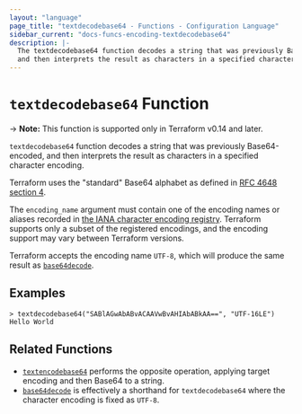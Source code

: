 ```yaml
---
layout: "language"
page_title: "textdecodebase64 - Functions - Configuration Language"
sidebar_current: "docs-funcs-encoding-textdecodebase64"
description: |-
  The textdecodebase64 function decodes a string that was previously Base64-encoded,
  and then interprets the result as characters in a specified character encoding.
---
```


# `textdecodebase64` Function

-> **Note:** This function is supported only in Terraform v0.14 and later.

`textdecodebase64` function decodes a string that was previously Base64-encoded,
and then interprets the result as characters in a specified character encoding.

Terraform uses the "standard" Base64 alphabet as defined in
[RFC 4648 section 4](https://tools.ietf.org/html/rfc4648#section-4).

The `encoding_name` argument must contain one of the encoding names or aliases
recorded in
[the IANA character encoding registry](https://www.iana.org/assignments/character-sets/character-sets.xhtml).
Terraform supports only a subset of the registered encodings, and the encoding
support may vary between Terraform versions.

Terraform accepts the encoding name `UTF-8`, which will produce the same result
as [`base64decode`](./base64decode.html).

## Examples

```
> textdecodebase64("SABlAGwAbABvACAAVwBvAHIAbABkAA==", "UTF-16LE")
Hello World
```

## Related Functions

- [`textencodebase64`](./textencodebase64.html) performs the opposite operation,
  applying target encoding and then Base64 to a string.
- [`base64decode`](./base64decode.html) is effectively a shorthand for
  `textdecodebase64` where the character encoding is fixed as `UTF-8`.
